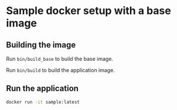# Sample docker setup with a base image

## Building the image

Run `bin/build_base` to build the base image.

Run `bin/build` to build the application image.

## Run the application

``` sh
docker run -it sample:latest
```
